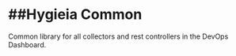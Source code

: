
##Hygieia Common
======
Common library for all collectors and rest controllers in the DevOps Dashboard.
